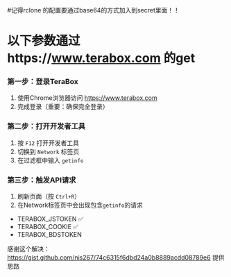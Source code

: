 #记得rclone 的配置要通过base64的方式加入到secret里面！！
# 以下参数通过https://www.terabox.com 的get
### 第一步：登录TeraBox
1. 使用Chrome浏览器访问 https://www.terabox.com
2. 完成登录（重要：确保完全登录）

### 第二步：打开开发者工具
1. 按 `F12` 打开开发者工具
2. 切换到 `Network` 标签页
3. 在过滤框中输入 `getinfo`

### 第三步：触发API请求
1. 刷新页面（按 `Ctrl+R`）
2. 在Network标签页中会出现包含`getinfo`的请求


- TERABOX_JSTOKEN ✅
- TERABOX_COOKIE ✅
- TERABOX_BDSTOKEN 



 感谢这个解决：
 https://gist.github.com/nis267/74c6315f6dbd24a0b8889acdd08789e6 提供思路
    
